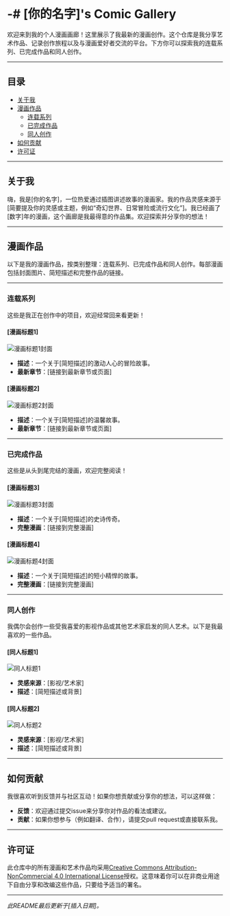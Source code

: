 # -# [你的名字]'s Comic Gallery

欢迎来到我的个人漫画画廊！这里展示了我最新的漫画创作。这个仓库是我分享艺术作品、记录创作旅程以及与漫画爱好者交流的平台。下方你可以探索我的连载系列、已完成作品和同人创作。

---

## 目录

- [关于我](#关于我)
- [漫画作品](#漫画作品)
  - [连载系列](#连载系列)
  - [已完成作品](#已完成作品)
  - [同人创作](#同人创作)
- [如何贡献](#如何贡献)
- [许可证](#许可证)

---

## 关于我

嗨，我是[你的名字]，一位热爱通过插图讲述故事的漫画家。我的作品灵感来源于[简要提及你的灵感或主题，例如“奇幻世界、日常冒险或流行文化”]。我已经画了[数字]年的漫画，这个画廊是我最得意的作品集。欢迎探索并分享你的想法！

---

## 漫画作品

以下是我的漫画作品，按类别整理：连载系列、已完成作品和同人创作。每部漫画包括封面图片、简短描述和完整作品的链接。

---

### 连载系列

这些是我正在创作中的项目，欢迎经常回来看更新！

#### **[漫画标题1]**

![漫画标题1封面](链接到封面图片.jpg)

- **描述**：一个关于[简短描述]的激动人心的冒险故事。
- **最新章节**：[链接到最新章节或页面]

#### **[漫画标题2]**

![漫画标题2封面](链接到封面图片.jpg)

- **描述**：一个关于[简短描述]的温馨故事。
- **最新章节**：[链接到最新章节或页面]

---

### 已完成作品

这些是从头到尾完结的漫画，欢迎完整阅读！

#### **[漫画标题3]**

![漫画标题3封面](链接到封面图片.jpg)

- **描述**：一个关于[简短描述]的史诗传奇。
- **完整漫画**：[链接到完整漫画]

#### **[漫画标题4]**

![漫画标题4封面](链接到封面图片.jpg)

- **描述**：一个关于[简短描述]的短小精悍的故事。
- **完整漫画**：[链接到完整漫画]

---

### 同人创作

我偶尔会创作一些受我喜爱的影视作品或其他艺术家启发的同人艺术。以下是我最喜欢的一些作品。

#### **[同人标题1]**

![同人标题1](链接到图片.jpg)

- **灵感来源**：[影视/艺术家]
- **描述**：[简短描述或背景]

#### **[同人标题2]**

![同人标题2](链接到图片.jpg)

- **灵感来源**：[影视/艺术家]
- **描述**：[简短描述或背景]

---

## 如何贡献

我很喜欢听到反馈并与社区互动！如果你想贡献或分享你的想法，可以这样做：

- **反馈**：欢迎通过提交issue来分享你对作品的看法或建议。
- **贡献**：如果你想参与（例如翻译、合作），请提交pull request或直接联系我。

---

## 许可证

此仓库中的所有漫画和艺术作品均采用[Creative Commons Attribution-NonCommercial 4.0 International License](https://creativecommons.org/licenses/by-nc/4.0/)授权。这意味着你可以在非商业用途下自由分享和改编这些作品，只要给予适当的署名。

---

*此README最后更新于[插入日期]。*
